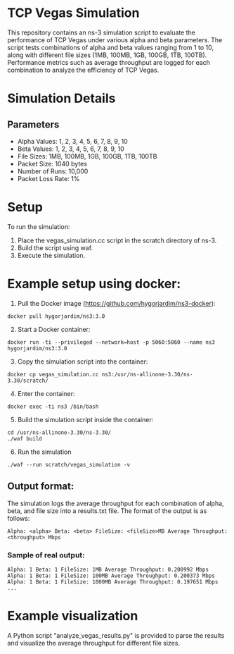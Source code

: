 # TCP Vegas Simulation

This repository contains an ns-3 simulation script to evaluate the performance of TCP Vegas under various alpha and beta parameters. The script tests combinations of alpha and beta values ranging from 1 to 10, along with different file sizes (1MB, 100MB, 1GB, 100GB, 1TB, 100TB). Performance metrics such as average throughput are logged for each combination to analyze the efficiency of TCP Vegas.

# Simulation Details

## Parameters
- Alpha Values: 1, 2, 3, 4, 5, 6, 7, 8, 9, 10
- Beta Values: 1, 2, 3, 4, 5, 6, 7, 8, 9, 10
- File Sizes: 1MB, 100MB, 1GB, 100GB, 1TB, 100TB
- Packet Size: 1040 bytes
- Number of Runs: 10,000
- Packet Loss Rate: 1%


# Setup

To run the simulation:

1. Place the vegas_simulation.cc script in the scratch directory of ns-3.
2. Build the script using waf.
3. Execute the simulation.

# Example setup using docker:

1. Pull the Docker image (https://github.com/hygorjardim/ns3-docker):
```
docker pull hygorjardim/ns3:3.0
```

2. Start a Docker container:
```
docker run -ti --privileged --network=host -p 5060:5060 --name ns3 hygorjardim/ns3:3.0
```

3. Copy the simulation script into the container:
```
docker cp vegas_simulation.cc ns3:/usr/ns-allinone-3.30/ns-3.30/scratch/
```

4. Enter the container:
```
docker exec -ti ns3 /bin/bash
```

5. Build the simulation script inside the container:
```
cd /usr/ns-allinone-3.30/ns-3.30/
./waf build
```

6. Run the simulation
```
./waf --run scratch/vegas_simulation -v
```

## Output format:

The simulation logs the average throughput for each combination of alpha, beta, and file size into a results.txt file. The format of the output is as follows:
```
Alpha: <alpha> Beta: <beta> FileSize: <fileSize>MB Average Throughput: <throughput> Mbps
```
### Sample of real output:
```
Alpha: 1 Beta: 1 FileSize: 1MB Average Throughput: 0.200992 Mbps
Alpha: 1 Beta: 1 FileSize: 100MB Average Throughput: 0.200373 Mbps
Alpha: 1 Beta: 1 FileSize: 1000MB Average Throughput: 0.197651 Mbps
...
```

# Example visualization

A Python script "analyze_vegas_results.py" is provided to parse the results and visualize the average throughput for different file sizes.